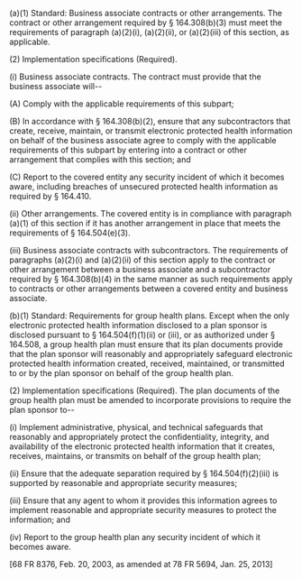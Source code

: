 (a)(1) Standard: Business associate contracts or other arrangements. The contract or other arrangement required by § 164.308(b)(3) must meet the requirements of paragraph (a)(2)(i), (a)(2)(ii), or (a)(2)(iii) of this section, as applicable.

(2) Implementation specifications (Required).

(i) Business associate contracts. The contract must provide that the business associate will--

(A) Comply with the applicable requirements of this subpart;
 
(B) In accordance with § 164.308(b)(2), ensure that any subcontractors that create, receive, maintain, or transmit electronic protected health information on behalf of the business associate agree to comply with the applicable requirements of this subpart by entering into a contract or other arrangement that complies with this section; and

&#40;C) Report to the covered entity any security incident of which it becomes aware, including breaches of unsecured protected health information as required by § 164.410.

(ii) Other arrangements. The covered entity is in compliance with paragraph (a)(1) of this section if it has another arrangement in place that meets the requirements of § 164.504(e)(3).

(iii) Business associate contracts with subcontractors. The requirements of paragraphs (a)(2)(i) and (a)(2)(ii) of this section apply to the contract or other arrangement between a business associate and a subcontractor required by § 164.308(b)(4) in the same manner as such requirements apply to contracts or other arrangements between a covered entity and business associate.

(b)(1) Standard: Requirements for group health plans. Except when the only electronic protected health information disclosed to a plan sponsor is disclosed pursuant to § 164.504(f)(1)(ii) or (iii), or as authorized under § 164.508, a group health plan must ensure that its plan documents provide that the plan sponsor will reasonably and appropriately safeguard electronic protected health information created, received, maintained, or transmitted to or by the plan sponsor on behalf of the group health plan.

(2) Implementation specifications (Required). The plan documents of the group health plan must be amended to incorporate provisions to require the plan sponsor to--

(i) Implement administrative, physical, and technical safeguards that reasonably and appropriately protect the confidentiality, integrity, and availability of the electronic protected health information that it creates, receives, maintains, or transmits on behalf of the group health plan;

(ii) Ensure that the adequate separation required by § 164.504(f)(2)(iii) is supported by reasonable and appropriate security measures;

(iii) Ensure that any agent to whom it provides this information agrees to implement reasonable and appropriate security measures to protect the information; and

(iv) Report to the group health plan any security incident of which it becomes aware.

[68 FR 8376, Feb. 20, 2003, as amended at 78 FR 5694, Jan. 25, 2013]
